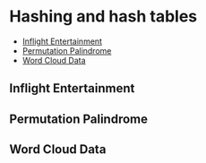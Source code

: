 # Hashing and hash tables
+ [Inflight Entertainment](#inflight-entertainment)
+ [Permutation Palindrome](#permutation-palindrome)
+ [Word Cloud Data](#word-cloud-data)


## Inflight Entertainment


## Permutation Palindrome


## Word Cloud Data
